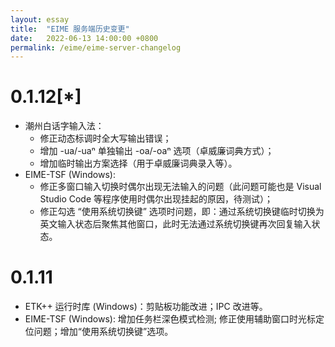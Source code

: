 ```yaml
---
layout: essay
title:  "EIME 服务端历史变更"
date:   2022-06-13 14:00:00 +0800
permalink: /eime/eime-server-changelog
---
```


# 0.1.12[*]
+ 潮州白话字输入法：
	+ 修正动态标调时全大写输出错误；
	+ 增加 -ua/-uaⁿ 单独输出 -oa/-oaⁿ 选项（卓威廉词典方式）；
	+ 增加临时输出方案选择（用于卓威廉词典录入等）。 
+ EIME-TSF (Windows): 
	+ 修正多窗口输入切换时偶尔出现无法输入的问题（此问题可能也是 Visual Studio Code 等程序使用时偶尔出现挂起的原因，待测试）；
	+ 修正勾选 “使用系统切换键” 选项时问题，即：通过系统切换键临时切换为英文输入状态后聚焦其他窗口，此时无法通过系统切换键再次回复输入状态。

# 0.1.11
+ ETK++ 运行时库 (Windows)：剪贴板功能改进；IPC 改进等。
+ EIME-TSF (Windows): 增加任务栏深色模式检测; 修正使用辅助窗口时光标定位问题；增加“使用系统切换键”选项。





